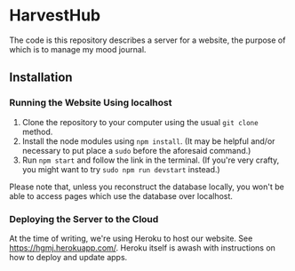# HarvestHub

The code is this repository describes a server for a website, the purpose of which is to manage my mood journal.

## Installation

### Running the Website Using localhost

1. Clone the repository to your computer using the usual `git clone` method.
1. Install the node modules using `npm install`. (It may be helpful and/or necessary to put place a `sudo` before the aforesaid command.)
1. Run `npm start` and follow the link in the terminal. (If you're very crafty, you might want to try `sudo npm run devstart` instead.)

Please note that, unless you reconstruct the database locally, you won't be able to access pages which use the database over localhost.

### Deploying the Server to the Cloud

At the time of writing, we're using Heroku to host our website. See <https://hgmj.herokuapp.com/>. Heroku itself is awash with instructions on how to deploy and update apps.
